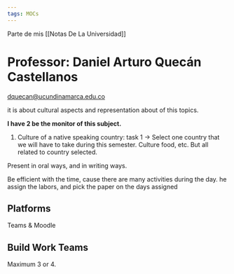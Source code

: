 ```yaml
---
tags: MOCs
---
```

Parte de mis [[Notas De La Universidad]]
# Professor: Daniel Arturo Quecán Castellanos
dquecan@ucundinamarca.edu.co

it is about cultural aspects and representation about of this topics.

**I have 2 be the monitor of this subject.**

1. Culture of a native speaking country: task 1 -> Select one country that we will have to take during this semester. Culture food, etc. But all related to country selected.

Present in oral ways, and in writing ways.

Be efficient with the time, cause there are many activities during the day.
he assign the labors, and pick the paper on the days assigned

## Platforms
Teams & Moodle
## Build Work Teams
Maximum 3 or 4.